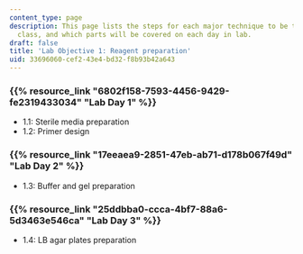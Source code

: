 ```yaml
---
content_type: page
description: This page lists the steps for each major technique to be taught in the
  class, and which parts will be covered on each day in lab.
draft: false
title: 'Lab Objective 1: Reagent preparation'
uid: 33696060-cef2-43e4-bd32-f8b93b42a643
---
```

### {{% resource_link "6802f158-7593-4456-9429-fe2319433034" "Lab Day 1" %}}

- 1.1: Sterile media preparation 
- 1.2: Primer design

### {{% resource_link "17eeaea9-2851-47eb-ab71-d178b067f49d" "Lab Day 2" %}}

- 1.3: Buffer and gel preparation

### {{% resource_link "25ddbba0-ccca-4bf7-88a6-5d3463e546ca" "Lab Day 3" %}}

- 1.4: LB agar plates preparation